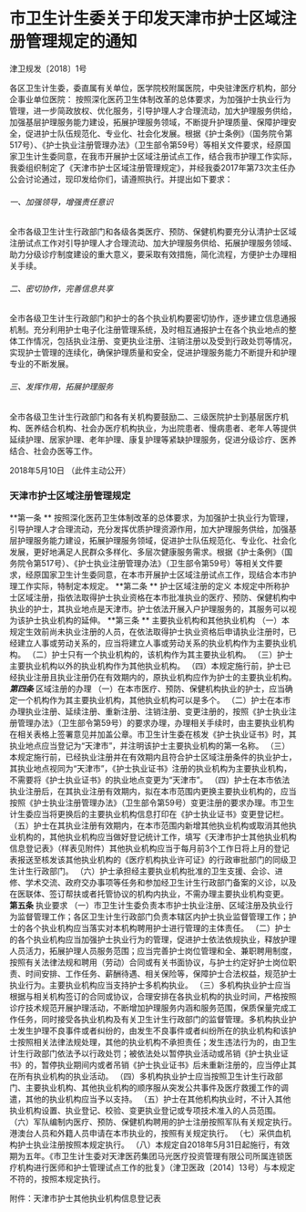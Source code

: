 # 市卫生计生委关于印发天津市护士区域注册管理规定的通知

津卫规发〔2018〕1号

各区卫生计生委，委直属有关单位，医学院校附属医院，中央驻津医疗机构，部分企事业单位医院：
   按照深化医药卫生体制改革的总体要求，为加强护士执业行为管理，进一步简政放权、优化服务，引导护理人才合理流动，加大护理服务供给，加强基层护理服务能力建设，拓展护理服务领域，不断提升护理质量、保障护理安全，促进护士队伍规范化、专业化、社会化发展。根据《护士条例》（国务院令第517号）、《护士执业注册管理办法》（卫生部令第59号）等相关文件要求，经原国家卫生计生委同意，在我市开展护士区域注册试点工作，结合我市护理工作实际，我委组织制定了《天津市护士区域注册管理规定》，并经我委2017年第73次主任办公会讨论通过，现印发给你们，请遵照执行。并提出如下要求：

######         一、加强领导，增强责任意识

全市各级卫生计生行政部门和各级各类医疗、预防、保健机构要充分认清护士区域注册试点工作对引导护理人才合理流动、加大护理服务供给、拓展护理服务领域、助力分级诊疗制度建设的重大意义，要采取有效措施，简化流程，方便护士办理相关手续。

######         二、密切协作，完善信息共享

全市各级卫生计生行政部门和护士的各个执业机构要密切协作，逐步建立信息通报机制。充分利用护士电子化注册管理系统，及时相互通报护士在各个执业地点的整体工作情况，包括执业注册、变更执业注册、注销注册以及受到行政处罚等情况，实现护士管理的连续化，确保护理质量和安全，促进护理服务能力不断提升和护理专业的不断发展。

######          三、发挥作用，拓展护理服务

全市各级卫生计生行政部门和各有关机构要鼓励二、三级医院护士到基层医疗机构、医养结合机构、社会办医疗机构执业，为出院患者、慢病患者、老年人等提供延续护理、居家护理、老年护理、康复护理等紧缺护理服务，促进分级诊疗、医养结合、社会办医等工作。

 

2018年5月10日
（此件主动公开）



### 天津市护士区域注册管理规定

**第一条 **  按照深化医药卫生体制改革的总体要求，为加强护士执业行为管理，引导护理人才合理流动，充分发挥优质护理资源作用，加大护理服务供给，加强基层护理服务能力建设，拓展护理服务领域，促进护士队伍规范化、专业化、社会化发展，更好地满足人民群众多样化、多层次健康服务需求。根据《护士条例》（国务院令第517号）、《护士执业注册管理办法》（卫生部令第59号）等相关文件要求，经原国家卫生计生委同意，在本市开展护士区域注册试点工作，现结合本市护理工作实际，特制定本规定。
        **第二条 ** 护士区域注册的定义
        本规定中所称护士区域注册，指依法取得护士执业资格在本市批准执业的医疗、预防、保健机构中执业的护士，其执业地点是天津市。护士依法开展入户护理服务的，其服务可以视为该护士执业机构的延伸。
         **第三条 ** 主要执业机构和其他执业机构
（一）本规定生效前尚未执业注册的人员，在依法取得护士执业资格后申请执业注册时，已经建立人事或劳动关系的，应当将建立人事或劳动关系的执业机构作为主要执业机构。
（二）护士只有一个执业机构的，该机构作为其主要执业机构。
（三）护士主要执业机构以外的执业机构作为其他执业机构。
（四）本规定施行前，护士已经执业注册且执业注册仍在有效期内的，原执业机构应作为护士的主要执业机构。 
     ***第四条***    区域注册的办理
（一）在本市医疗、预防、保健机构执业的护士，应当确定一个机构作为其主要执业机构，其他执业机构可以是多个。
（二）护士在本市办理执业注册、延续注册、重新注册、注销注册、变更注册的，按照《护士执业注册管理办法》（卫生部令第59号）的要求办理，办理相关手续时，由主要执业机构在相关表格上签署意见并加盖公章。市卫生计生委在核发《护士执业证书》时，其执业地点应当登记为“天津市”，并注明该护士主要执业机构的第一名称。
（三）本规定施行前，已经执业注册并在有效期内且符合护士区域注册条件的执业护士，其执业地点视同为“天津市”，《护士执业证书》注册的执业机构为主要执业机构，不需要将《护士执业证书》的执业地点变更为“天津市”。
（四）护士在本市依法执业注册后，在其执业注册有效期内，拟在本市范围内更换主要执业机构的，应当按照《护士执业注册管理办法》（卫生部令第59号）变更注册的要求办理。市卫生计生委应当将更换后的主要执业机构信息打印在《护士执业证书》变更登记栏。
（五）护士在其执业注册有效期内，在本市范围内新增其他执业机构或取消其他执业机构的，其他执业机构应当做好登记统计工作，填写《天津市护士其他执业机构信息登记表》（样表见附件）其他执业机构应当于每月前3个工作日将上月的登记表报送至核发该其他执业机构的《医疗机构执业许可证》的行政审批部门的同级卫生计生行政部门。
（六）护士承担经主要执业机构批准的卫生支援、会诊、进修、学术交流、政府交办事项等任务和参加经卫生计生行政部门备案的义诊，以及在医联体、签订帮扶或者托管协议的机构内执业，不需办理主要执业机构变更。
    **第五条**    执业要求
（一）市卫生计生委负责本市护士执业注册、区域注册及执业行为监督管理工作；各区卫生计生行政部门负责本辖区内护士执业监督管理工作；护士的各个执业机构应当落实对本机构聘用护士进行管理的主体责任。
（二）护士的各个执业机构应当加强护士执业行为的管理，促进护士依法依规执业，释放护理人员活力，拓展护理人员服务范围；应当完善护士岗位管理和全、兼职聘用制度，按照有关法律法规和聘用（劳动）合同或有关书面协议，与护士约定好护士岗位职责、时间安排、工作任务、薪酬待遇、相关保险等，保障护士合法权益，规范护士执业行为。主要执业机构应当支持护士多机构执业。
（三）多机构执业护士应当根据与相关机构签订的合同或协议，合理安排在各执业机构的执业时间，严格按照诊疗技术规范开展护理活动，不断增加护理服务内涵和服务范围，保质保量完成工作任务，同时接受各执业机构及有关卫生计生行政部门的监督管理。多机构执业护士发生护理不良事件或者纠纷的，由发生不良事件或者纠纷所在的执业机构和该护士按照相关法律法规处理，其他的执业机构不承担责任；发生违法行为的，由卫生计生行政部门依法予以行政处罚；被依法处以暂停执业活动或吊销《护士执业证书》的，暂停执业期间内或者吊销《护士执业证书》后未重新注册的，应当停止其在所有执业机构的执业活动。
（四）多机构执业护士应当按照卫生计生行政部门、主要执业机构、其他执业机构的顺序服从突发公共事件及医疗救援工作的调遣，其他的执业机构应当予以支持。
（五）护士在其他机构执业时，不计入其他执业机构设置、执业登记、校验、变更执业登记或专项技术准入的人员范围。
（六）军队编制内医疗、预防、保健机构聘用的护士注册按照军队有关规定执行。港澳台人员和外籍人员申请在本市执业的，按照有关规定执行。
（七）采供血机构护士执业注册按照本规定执行。
（八）本规定自2018年5月31日起施行，有效期为五年。《市卫生计生委对天津医药集团马光医疗投资管理有限公司所属连锁医疗机构进行医师和护士管理试点工作的批复》（津卫医政〔2014〕13号）与本规定不符的，按照本规定执行。

附件：天津市护士其他执业机构信息登记表